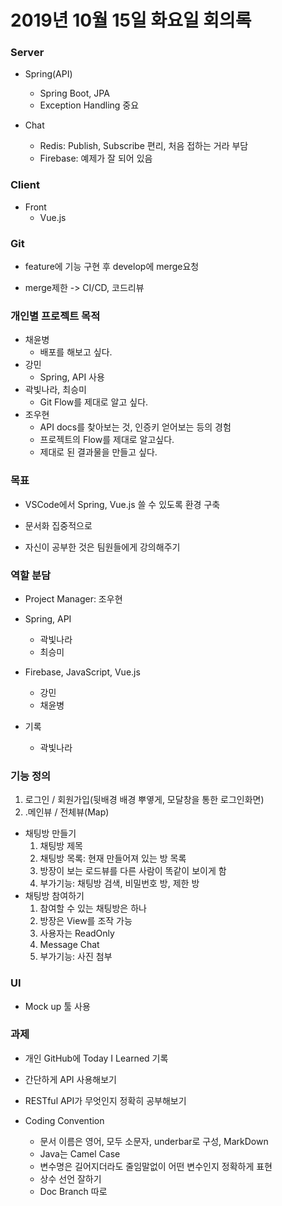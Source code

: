 # 2019년 10월 15일 화요일 회의록

### Server

- Spring(API)
  - Spring Boot, JPA
  - Exception Handling 중요

- Chat
  - Redis: Publish, Subscribe 편리, 처음 접하는 거라 부담
  - Firebase: 예제가 잘 되어 있음

### Client

- Front
  - Vue.js



### Git

- feature에 기능 구현 후 develop에 merge요청

- merge제한 -> CI/CD, 코드리뷰



### 개인별 프로젝트 목적

- 채윤병
  - 배포를 해보고 싶다.
- 강민
  - Spring, API 사용
- 곽빛나라, 최승미
  - Git Flow를 제대로 알고 싶다.
- 조우현
  - API docs를 찾아보는 것, 인증키 얻어보는 등의 경험
  - 프로젝트의 Flow를 제대로 알고싶다.
  - 제대로 된 결과물을 만들고 싶다.



### 목표

- VSCode에서 Spring, Vue.js 쓸 수 있도록 환경 구축

- 문서화 집중적으로
- 자신이 공부한 것은 팀원들에게 강의해주기



### 역할 분담

- Project Manager: 조우현

- Spring, API
  - 곽빛나라
  - 최승미
- Firebase, JavaScript, Vue.js
  - 강민
  - 채윤병
- 기록
  - 곽빛나라



### 기능 정의

1. 로그인 / 회원가입(뒷배경 배경 뿌옇게, 모달창을 통한 로그인화면)
2. .메인뷰 / 전체뷰(Map)
- 채팅방 만들기
     1. 채팅방 제목
     2. 채팅방 목록: 현재 만들어져 있는 방 목록
     4. 방장이 보는 로드뷰를 다른 사람이 똑같이 보이게 함
     4. 부가기능: 채팅방 검색, 비밀번호 방, 제한 방
- 채팅방 참여하기
     1. 참여할 수 있는 채팅방은 하나
     2. 방장은 View를 조작 가능
     3. 사용자는 ReadOnly
     4. Message Chat
     5. 부가기능: 사진 첨부



### UI

- Mock up 툴 사용



### 과제

- 개인 GitHub에 Today I Learned 기록

- 간단하게 API 사용해보기
- RESTful API가 무엇인지 정확히 공부해보기

- Coding Convention
  - 문서 이름은 영어, 모두 소문자, underbar로 구성, MarkDown
  - Java는 Camel Case
  - 변수명은 길어지더라도 줄임말없이 어떤 변수인지 정확하게 표현
  - 상수 선언 잘하기
  - Doc Branch 따로


